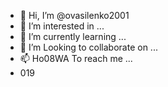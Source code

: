 - 👋 Hi, I’m @ovasilenko2001
- 👀 I’m interested in ...
- 🌱 I’m currently learning ...
- 💞️ I’m Looking to collaborate on ...
- 📫 Ho08WA To reach me ...
- 019
